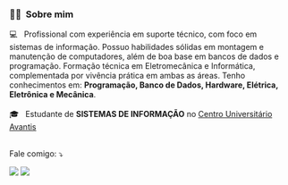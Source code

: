 <h3> 🙋‍♂️ &nbsp;Sobre mim </h3>

💻 &nbsp; Profissional com experiência em suporte técnico, com foco em sistemas de informação. Possuo habilidades sólidas em montagem e manutenção de computadores, além de boa base em bancos de dados e programação. Formação técnica em Eletromecânica e Informática, complementada por vivência prática em ambas as áreas. Tenho conhecimentos em: **Programação, Banco de Dados, Hardware, Elétrica, Eletrônica e Mecânica**.
<br/>
<br/>
🎓 &nbsp; Estudante de **SISTEMAS DE INFORMAÇÃO** no <a href="https://uniavan.edu.br/" target="_blank">Centro Universitário Avantis</a>
<br/>
<br/>

<p align="left">
  Fale comigo: ⤵️
</p>

<p align="left">
  <a href="https://www.linkedin.com/in/joao-airton/" target="_blank">
  <img src="https://img.shields.io/badge/-Linkedin-0e76a8?style=flat-square&logo=Linkedin&logoColor=white&link=" /></a>

  <a href="https://api.whatsapp.com/send?phone=5547997289921" target="_blank">
  <img src="https://img.shields.io/badge/-WhatsApp-25d366?style=flat-square&labelColor=25d366&logo=whatsapp&logoColor=white&link=" /></a>
</p>  
